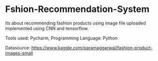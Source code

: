 # Fshion-Recommendation-System
Its about recommending fashion products using image file uploaded implemented using CNN and tensorflow.

Tools used: Pycharm, 
Programming Language: Python

Datasource: https://www.kaggle.com/paramaggarwal/fashion-product-images-small



